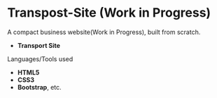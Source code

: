 # Transpost-Site (Work in Progress)

A compact business website(Work in Progress), built from scratch.
- **Transport Site**

Languages/Tools used
- **HTML5**
- **CSS3**
- **Bootstrap**, etc.

